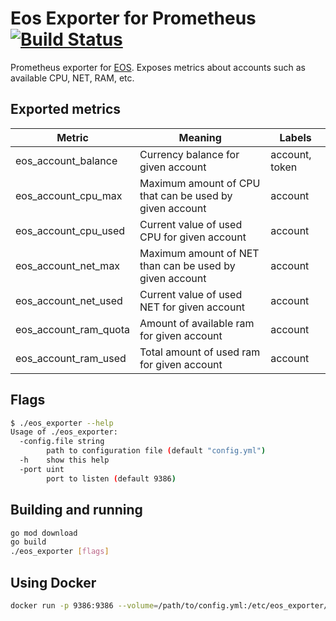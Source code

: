 # Eos Exporter for Prometheus [![Build Status](https://travis-ci.org/AnotherGitProfile/eos_exporter.svg?branch=master)](https://travis-ci.org/AnotherGitProfile/eos_exporter)
Prometheus exporter for [EOS](https://eos.io). Exposes metrics about accounts such as available CPU, NET, RAM, etc.
## Exported metrics

| Metric | Meaning | Labels |
| ------ | ------- | ------ |
| eos_account_balance | Currency balance for given account | account, token |
| eos_account_cpu_max | Maximum amount of CPU that can be used by given account | account |
| eos_account_cpu_used | Current value of used CPU for given account | account |
| eos_account_net_max | Maximum amount of NET than can be used by given account | account |
| eos_account_net_used | Current value of used NET for given account | account |
| eos_account_ram_quota | Amount of available ram for given account | account |
| eos_account_ram_used | Total amount of used ram for given account | account |

## Flags
```bash
$ ./eos_exporter --help
Usage of ./eos_exporter:
  -config.file string
    	path to configuration file (default "config.yml")
  -h	show this help
  -port uint
    	port to listen (default 9386)
```

## Building and running
```bash
go mod download
go build
./eos_exporter [flags]
```

## Using Docker
```bash
docker run -p 9386:9386 --volume=/path/to/config.yml:/etc/eos_exporter/config.yml anothergitprofile/eos_exporter
```
